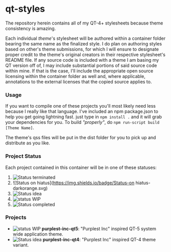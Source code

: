 # qt-styles

The repository herein contains all of my QT-4+ stylesheets because theme consistency is amazing.

Each individual *theme*'s stylesheet will be authored within a container folder bearing the same name as the finalized style. I do plan on authoring styles based on other's theme submissions, for which I will ensure to designate proper credit to the theme's original creators in their respective stylesheet's README file. If any source code is included with a theme I am basing my QT version off of, I may include substantial portions of said source code within mine. If that is the case, I'll include the appropriate open source licensing within the container folder as well and, where applicable, annotations to the external licenses that the copied source applies to.

### Usage

If you want to compile one of these projects you'll most likely need less because
I really like that language. I've included an npm package.json to help you get
going lightning fast. just type in ```npm install .``` and it will grab your
dependencies for you. To build *"properly"*, do ```npm run-script build [Theme Name]```.

The theme's qss files will be put in the dist folder for you to pick up and distribute
as you like.

### Project Status

Each project contained in this container will be in one of these statuses:
 1. ![Status terminated](https://img.shields.io/badge/Status-terminated-darkred.svg)
 2. ![Status on hiatus](https://img.shields.io/badge/Status-on hiatus-darkorange.svg)
 3. ![Status idea](https://img.shields.io/badge/Status-idea-darkblue.svg)
 4. ![status WIP](https://img.shields.io/badge/Status-WIP-yellowgreen.svg)
 5. ![Status completed](https://img.shields.io/badge/Status-completed-darkgreen.svg)

### Projects
 * ![status WIP](https://img.shields.io/badge/Status-WIP-yellowgreen.svg) **purplest-inc-qt5**: "Purplest Inc" inspired QT-5 system wide application theme.
 * ![Status idea](https://img.shields.io/badge/Status-idea-darkblue.svg) **purplest-inc-qt4**: "Purplest Inc" inspired QT-4 theme variant.
